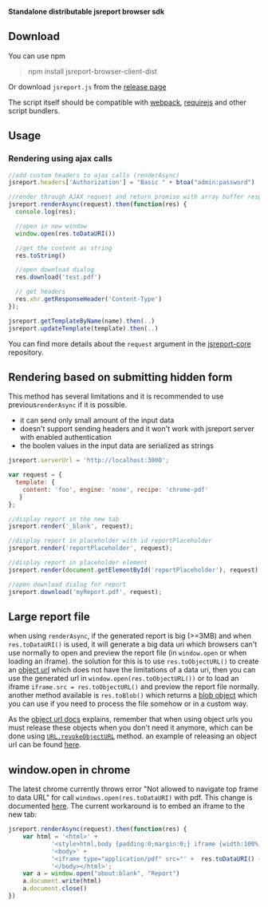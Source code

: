 
**Standalone distributable jsreport browser sdk**

## Download

You can use npm
> npm install jsreport-browser-client-dist

Or download `jsreport.js` from the [release page](https://github.com/jsreport/jsreport/tree/master/packages/jsreport-browser-client-dist/releases)

The script itself should be compatible with [webpack](https://webpack.js.org/), [requirejs](http://requirejs.org/) and other script bundlers.

## Usage

### Rendering using ajax calls

```js
//add custom headers to ajax calls (renderAsync)
jsreport.headers['Authorization'] = "Basic " + btoa("admin:password")

//render through AJAX request and return promise with array buffer response
jsreport.renderAsync(request).then(function(res) {
  console.log(res);

  //open in new window
  window.open(res.toDataURI())

  //get the content as string
  res.toString()

  //open download dialog
  res.download('test.pdf')

  // get headers
  res.xhr.getResponseHeader('Content-Type')
});

jsreport.getTemplateByName(name).then(..)
jsreport.updateTemplate(template).then(..)
```

You can find more details about the `request` argument in the [jsreport-core](https://github.com/jsreport/jsreport/tree/master/packages/jsreport-core) repository.

## Rendering based on submitting hidden form
This method has several limitations and it is recommended to use previous`renderAsync` if it is possible.

- it can send only small amount of the input data
- doesn't support sending headers and it won't work with jsreport server with enabled authentication
- the boolen values in the input data are serialized as strings

```js
jsreport.serverUrl = 'http://localhost:3000';

var request = {
  template: {
    content: 'foo', engine: 'none', recipe: 'chrome-pdf'
   }
};

//display report in the new tab
jsreport.render('_blank', request);

//display report in placeholder with id reportPlaceholder
jsreport.render('reportPlaceholder', request);

//display report in placeholder element
jsreport.render(document.getElementById('reportPlaceholder'), request);

//open download dialog for report
jsreport.download('myReport.pdf', request);
```

## Large report file

when using `renderAsync`, if the generated report is big (>=3MB) and when `res.toDataURI()` is used, it will generate a big data uri which browsers can't use normally to open and preview the report file (in `window.open` or when loading an iframe). the solution for this is to use `res.toObjectURL()` to create an [object url](https://developer.mozilla.org/es/docs/Web/API/URL/createObjectURL) which does not have the limitations of a data uri, then you can use the generated url in `window.open(res.toObjectURL())` or to load an iframe `iframe.src = res.toObjectURL()` and preview the report file normally. another method available is `res.toBlob()` which returns a [blob object](https://developer.mozilla.org/es/docs/Web/API/Blob) which you can use if you need to process the file somehow or in a custom way.

As the [object url docs](https://developer.mozilla.org/es/docs/Web/API/URL/createObjectURL) explains, remember that when using object urls you must release these objects when you don't need it anymore, which can be done using [`URL.revokeObjectURL`](https://developer.mozilla.org/es/docs/Web/API/URL/revokeObjectURL) method. an example of releasing an object url can be found [here](https://developer.mozilla.org/en-US/docs/Web/API/File/Using_files_from_web_applications#Example_Using_object_URLs_to_display_images).

## window.open in chrome

The latest chrome currently throws error "Not allowed to navigate top frame to data URL" for call `windows.open(res.toDataURI)` with pdf. This change is documented [here](https://stackoverflow.com/a/45495974/1660996). The current workaround is to embed an iframe to the new tab:
```js
jsreport.renderAsync(request).then(function(res) {                        
    var html = '<html>' +
            '<style>html,body {padding:0;margin:0;} iframe {width:100%;height:100%;border:0}</style>' +
            '<body>' +                                
            '<iframe type="application/pdf" src="' +  res.toDataURI() + '"></iframe>' +
            '</body></html>';
    var a = window.open("about:blank", "Report")
    a.document.write(html)
    a.document.close()
})
``` 